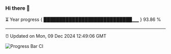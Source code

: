 ### Hi there 👋

⏳ Year progress { ████████████████████████████▁▁ } 93.86 %

---

⏰ Updated on Mon, 09 Dec 2024 12:49:06 GMT

![Progress Bar CI](https://github.com/ZhaoGui/ZhaoGui/workflows/Progress%20Bar%20CI/badge.svg)
